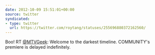 ```yaml
---
date: 2012-10-09 15:51:01+00:00
source: twitter
syndicated:
- type: twitter
  url: https://twitter.com/roytang/statuses/255696880372162560/
---
```


Boo! RT [@MTVGeek](https://twitter.com/MTVGeek/): Welcome to the darkest timeline. COMMUNITY's premiere is delayed indefinitely.  